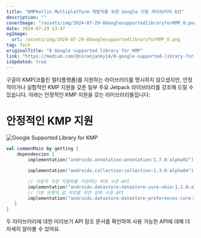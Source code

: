 ```yaml
---
title: "KMPKotlin Multiplatform 개발자를 위한 Google 지원 라이브러리 8선"
description: ""
coverImage: "/assets/img/2024-07-29-8GooglesupportedlibraryforKMP_0.png"
date: 2024-07-29 13:47
ogImage:
  url: /assets/img/2024-07-29-8GooglesupportedlibraryforKMP_0.png
tag: Tech
originalTitle: "8 Google supported library for KMP"
link: "https://medium.com/@niranjanky14/8-google-supported-library-for-kmp-ea520888db3e"
isUpdated: true
---
```


구글이 KMP(코틀린 멀티플랫폼)를 지원하는 라이브러리를 명시하지 않으셨지만, 안정적이거나 실험적인 KMP 지원을 갖춘 일부 주요 Jetpack 라이브러리를 강조해 드릴 수 있습니다. 아래는 안정적인 KMP 지원을 갖는 라이브러리들입니다:

# 안정적인 KMP 지원

![Google Supported Library for KMP](/assets/img/2024-07-29-8GooglesupportedlibraryforKMP_0.png)

```kotlin
val commonMain by getting {
    dependencies {
        implementation("androidx.annotation:annotation:1.7.0-alpha02")

        implementation("androidx.collection:collection:1.3.0-alpha04")

        // 사용자 지정 직렬화를 지원하는 하위 수준 API
        implementation("androidx.datastore:datastore-core-okio:1.1.0-alpha03")
        // 기본 유형의 값 저장을 위한 상위 수준 API
        implementation("androidx.datastore:datastore-preferences-core:1.1.0-alpha03")
   }
}
```

<div class="content-ad"></div>

두 라이브러리에 대한 미리보기 API 참조 문서를 확인하여 사용 가능한 API에 대해 더 자세히 알아볼 수 있어요.
